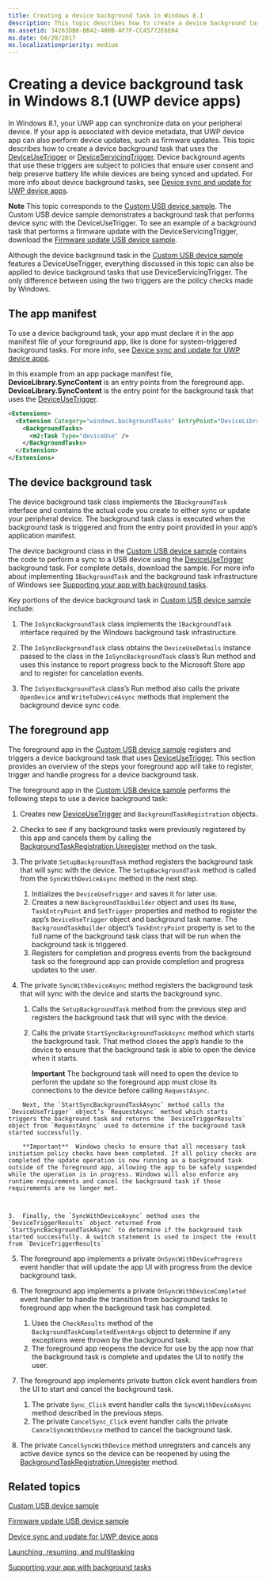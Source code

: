 ```yaml
---
title: Creating a device background task in Windows 8.1
description: This topic describes how to create a device background task that uses the DeviceUseTrigger or DeviceServicingTrigger.
ms.assetid: 34263DB8-BB42-480B-AF7F-CC45772E6E84
ms.date: 04/20/2017
ms.localizationpriority: medium
---
```


# Creating a device background task in Windows 8.1 (UWP device apps)


In Windows 8.1, your UWP app can synchronize data on your peripheral device. If your app is associated with device metadata, that UWP device app can also perform device updates, such as firmware updates. This topic describes how to create a device background task that uses the [DeviceUseTrigger](http://go.microsoft.com/fwlink/p/?LinkID=308967) or [DeviceServicingTrigger](http://go.microsoft.com/fwlink/p/?LinkID=308965). Device background agents that use these triggers are subject to policies that ensure user consent and help preserve battery life while devices are being synced and updated. For more info about device background tasks, see [Device sync and update for UWP device apps](device-sync-and-update-for-uwp-device-apps.md).

**Note**  This topic corresponds to the [Custom USB device sample](http://go.microsoft.com/fwlink/p/?LinkId=301975 ). The Custom USB device sample demonstrates a background task that performs device sync with the DeviceUseTrigger. To see an example of a background task that performs a firmware update with the DeviceServicingTrigger, download the [Firmware update USB device sample](http://go.microsoft.com/fwlink/p/?LinkId=309186).



Although the device background task in the [Custom USB device sample](http://go.microsoft.com/fwlink/p/?LinkId=301975 ) features a DeviceUseTrigger, everything discussed in this topic can also be applied to device background tasks that use DeviceServicingTrigger. The only difference between using the two triggers are the policy checks made by Windows.

## <span id="The_app_manifest"></span><span id="the_app_manifest"></span><span id="THE_APP_MANIFEST"></span>The app manifest


To use a device background task, your app must declare it in the app manifest file of your foreground app, like is done for system-triggered background tasks. For more info, see [Device sync and update for UWP device apps](device-sync-and-update-for-uwp-device-apps.md).

In this example from an app package manifest file, **DeviceLibrary.SyncContent** is an entry points from the foreground app. **DeviceLibrary.SyncContent** is the entry point for the background task that uses the [DeviceUseTrigger](http://go.microsoft.com/fwlink/p/?LinkID=308967).

```XML
<Extensions>
  <Extension Category="windows.backgroundTasks" EntryPoint="DeviceLibrary.SyncContent">
    <BackgroundTasks>
      <m2:Task Type="deviceUse" /> 
    </BackgroundTasks>
  </Extension>
</Extensions>
```

## <span id="The_device_background_task"></span><span id="the_device_background_task"></span><span id="THE_DEVICE_BACKGROUND_TASK"></span>The device background task


The device background task class implements the `IBackgroundTask` interface and contains the actual code you create to either sync or update your peripheral device. The background task class is executed when the background task is triggered and from the entry point provided in your app’s application manifest.

The device background class in the [Custom USB device sample](http://go.microsoft.com/fwlink/p/?LinkId=301975 ) contains the code to perform a sync to a USB device using the [DeviceUseTrigger](http://go.microsoft.com/fwlink/p/?LinkID=308967) background task. For complete details, download the sample. For more info about implementing `IBackgroundTask` and the background task infrastructure of Windows see [Supporting your app with background tasks](http://go.microsoft.com/fwlink/p/?LinkID=254337).

Key portions of the device background task in [Custom USB device sample](http://go.microsoft.com/fwlink/p/?LinkId=301975 ) include:

1.  The `IoSyncBackgroundTask` class implements the `IBackgroundTask` interface required by the Windows background task infrastructure.

2.  The `IoSyncBackgroundTask` class obtains the `DeviceUseDetails` instance passed to the class in the `IoSyncBackgroundTask` class’s Run method and uses this instance to report progress back to the Microsoft Store app and to register for cancelation events.

3.  The `IoSyncBackgroundTask` class’s Run method also calls the private `OpenDevice` and `WriteToDeviceAsync` methods that implement the background device sync code.

## <span id="The_foreground_app"></span><span id="the_foreground_app"></span><span id="THE_FOREGROUND_APP"></span>The foreground app


The foreground app in the [Custom USB device sample](http://go.microsoft.com/fwlink/p/?LinkId=301975 ) registers and triggers a device background task that uses [DeviceUseTrigger](http://go.microsoft.com/fwlink/p/?LinkID=308967). This section provides an overview of the steps your foreground app will take to register, trigger and handle progress for a device background task.

The foreground app in the [Custom USB device sample](http://go.microsoft.com/fwlink/p/?LinkId=301975 ) performs the following steps to use a device background task:

1.  Creates new [DeviceUseTrigger](http://go.microsoft.com/fwlink/p/?LinkID=308967) and `BackgroundTaskRegistration` objects.

2.  Checks to see if any background tasks were previously registered by this app and cancels them by calling the [BackgroundTaskRegistration.Unregister](http://go.microsoft.com/fwlink/p/?LinkId=309315) method on the task.

3.  The private `SetupBackgroundTask` method registers the background task that will sync with the device. The `SetupBackgroundTask` method is called from the `SyncWithDeviceAsync` method in the next step.

    1.  Initializes the `DeviceUseTrigger` and saves it for later use.
    2.  Creates a new `BackgroundTaskBuilder` object and uses its `Name`, `TaskEntryPoint` and `SetTrigger` properties and method to register the app’s `DeviceUseTrigger` object and background task name. The `BackgroundTaskBuilder` object’s `TaskEntryPoint` property is set to the full name of the background task class that will be run when the background task is triggered.
    3.  Registers for completion and progress events from the background task so the foreground app can provide completion and progress updates to the user.

4.  The private `SyncWithDeviceAsync` method registers the background task that will sync with the device and starts the background sync.

    1.  Calls the `SetupBackgroundTask` method from the previous step and registers the background task that will sync with the device.
    2.  Calls the private `StartSyncBackgroundTaskAsync` method which starts the background task. That method closes the app’s handle to the device to ensure that the background task is able to open the device when it starts.

        **Important**  The background task will need to open the device to perform the update so the foreground app must close its connections to the device before calling `RequestAsync`.



~~~
    Next, the `StartSyncBackgroundTaskAsync` method calls the `DeviceUseTrigger` object’s `RequestAsync` method which starts triggers the background task and returns the `DeviceTriggerResults` object from `RequestAsync` used to determine if the background task started successfully.

    **Important**  Windows checks to ensure that all necessary task initiation policy checks have been completed. If all policy checks are completed the update operation is now running as a background task outside of the foreground app, allowing the app to be safely suspended while the operation is in progress. Windows will also enforce any runtime requirements and cancel the background task if those requirements are no longer met.



3.  Finally, the `SyncWithDeviceAsync` method uses the `DeviceTriggerResults` object returned from `StartSyncBackgroundTaskAsync` to determine if the background task started successfully. A switch statement is used to inspect the result from `DeviceTriggerResults`
~~~

5.  The foreground app implements a private `OnSyncWithDeviceProgress` event handler that will update the app UI with progress from the device background task.

6.  The foreground app implements a private `OnSyncWithDeviceCompleted` event handler to handle the transition from background tasks to foreground app when the background task has completed.

    1.  Uses the `CheckResults` method of the `BackgroundTaskCompletedEventArgs` object to determine if any exceptions were thrown by the background task.
    2.  The foreground app reopens the device for use by the app now that the background task is complete and updates the UI to notify the user.

7.  The foreground app implements private button click event handlers from the UI to start and cancel the background task.

    1.  The private `Sync_Click` event handler calls the `SyncWithDeviceAsync` method described in the previous steps.
    2.  The private `CancelSync_Click` event handler calls the private `CancelSyncWithDevice` method to cancel the background task.

8.  The private `CancelSyncWithDevice` method unregisters and cancels any active device syncs so the device can be reopened by using the [BackgroundTaskRegistration.Unregister](http://go.microsoft.com/fwlink/p/?LinkId=309315) method.

## <span id="related_topics"></span>Related topics


[Custom USB device sample](http://go.microsoft.com/fwlink/p/?LinkId=301975 )

[Firmware update USB device sample](http://go.microsoft.com/fwlink/p/?LinkId=309186)

[Device sync and update for UWP device apps](device-sync-and-update-for-uwp-device-apps.md)

[Launching, resuming, and multitasking](http://go.microsoft.com/fwlink/p/?LinkId=309316)

[Supporting your app with background tasks](http://go.microsoft.com/fwlink/p/?LinkID=254337)










